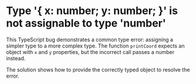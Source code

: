 # Type '{ x: number; y: number; }' is not assignable to type 'number'

This TypeScript bug demonstrates a common type error: assigning a simpler type to a more complex type.  The function `printCoord` expects an object with `x` and `y` properties, but the incorrect call passes a number instead.

The solution shows how to provide the correctly typed object to resolve the error.